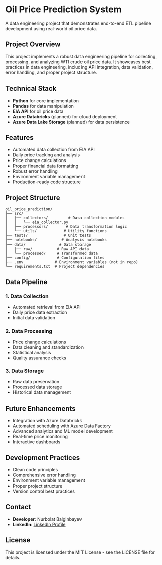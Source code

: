 # Oil Price Prediction System
A data engineering project that demonstrates end-to-end ETL pipeline development using real-world oil price data.

## Project Overview
This project implements a robust data engineering pipeline for collecting, processing, and analyzing WTI crude oil price data. It showcases best practices in data engineering, including API integration, data validation, error handling, and proper project structure.

## Technical Stack
- **Python** for core implementation
- **Pandas** for data manipulation
- **EIA API** for oil price data
- **Azure Databricks** (planned) for cloud deployment
- **Azure Data Lake Storage** (planned) for data persistence

## Features
- Automated data collection from EIA API
- Daily price tracking and analysis
- Price change calculations
- Proper financial data formatting
- Robust error handling
- Environment variable management
- Production-ready code structure

## Project Structure
```
oil_price_prediction/
├── src/
│   ├── collectors/         # Data collection modules
│   │   └── eia_collector.py
│   ├── processors/        # Data transformation logic
│   └── utils/            # Utility functions
├── tests/                # Unit tests
├── notebooks/           # Analysis notebooks
├── data/               # Data storage
│   ├── raw/           # Raw API data
│   └── processed/     # Transformed data
├── config/            # Configuration files
├── .env              # Environment variables (not in repo)
└── requirements.txt  # Project dependencies
```

## Data Pipeline

### 1. Data Collection
- Automated retrieval from EIA API
- Daily price data extraction
- Initial data validation

### 2. Data Processing
- Price change calculations
- Data cleaning and standardization
- Statistical analysis
- Quality assurance checks

### 3. Data Storage
- Raw data preservation
- Processed data storage
- Historical data management

## Future Enhancements
- Integration with Azure Databricks
- Automated scheduling with Azure Data Factory
- Advanced analytics and ML model development
- Real-time price monitoring
- Interactive dashboards

## Development Practices
- Clean code principles
- Comprehensive error handling
- Environment variable management
- Proper project structure
- Version control best practices

## Contact
- **Developer**: Nurbolat Balginbayev
- **LinkedIn**: [LinkedIn Profile](https://linkedin.com/in/nurbabalgin)

## License
This project is licensed under the MIT License - see the LICENSE file for details.